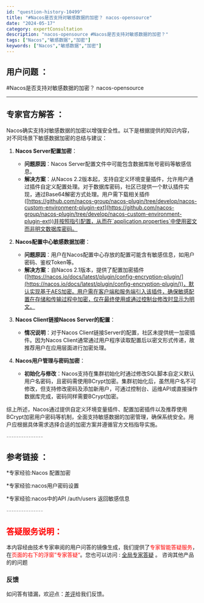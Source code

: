 ```yaml
---
id: "question-history-10499"
title: "#Nacos是否支持对敏感数据的加密？ nacos-opensource"
date: "2024-05-17"
category: expertConsultation
description: "nacos-opensource #Nacos是否支持对敏感数据的加密？"
tags: ["Nacos","敏感数据","加密"]
keywords: ["Nacos","敏感数据","加密"]
---
```


## 用户问题 ： 
 #Nacos是否支持对敏感数据的加密？ nacos-opensource 

---------------
## 专家官方解答 ：

Nacos确实支持对敏感数据的加密以增强安全性。以下是根据提供的知识内容，对不同场景下敏感数据加密的总结与建议：

1. **Nacos Server配置加密**：
   - **问题原因**：Nacos Server配置文件中可能包含数据库账号密码等敏感信息。
   - **解决方案**：从Nacos 2.2版本起，支持自定义环境变量插件，允许用户通过插件自定义配置处理。对于数据库密码，社区已提供一个默认插件实现，通过Base64解密方式处理。用户需下载相关插件([https://github.com/nacos-group/nacos-plugin/tree/develop/nacos-custom-environment-plugin-ext](https://github.com/nacos-group/nacos-plugin/tree/develop/nacos-custom-environment-plugin-ext))并按照指引配置，从而在`application.properties`中使用密文而非明文数据库密码。

2. **Nacos配置中心敏感数据加密**：
   - **问题原因**：用户在Nacos配置中心存放的配置可能含有敏感信息，如用户密码、鉴权Token等。
   - **解决方案**：自Nacos 2.1版本，提供了配置加密插件([https://nacos.io/docs/latest/plugin/config-encryption-plugin/](https://nacos.io/docs/latest/plugin/config-encryption-plugin/))，默认实现基于AES加密。用户需在客户端和服务端引入该插件，确保敏感配置在存储和传输过程中加密，仅在最终使用或通过控制台修改时显示为明文。

3. **Nacos Client链接Nacos Server的配置**：
   - **情况说明**：对于Nacos Client链接Server的配置，社区未提供统一加密插件。因为Nacos Client通常通过用户程序读取配置后以密文形式传递，故推荐用户在应用层面进行加密处理。

4. **Nacos用户管理与密码加密**：
   - **初始化与修改**：Nacos支持在集群初始化时通过修改SQL脚本自定义默认用户名密码，且密码需使用BCrypt加密。集群初始化后，虽然用户名不可修改，但支持修改密码及添加新用户，可通过控制台、运维API或直接操作数据库完成，密码同样需要BCrypt加密。

综上所述，Nacos通过提供自定义环境变量插件、配置加密插件以及推荐使用BCrypt加密用户密码等机制，全面支持敏感数据的加密管理，确保系统安全。用户应根据具体需求选择合适的加密方案并遵循官方文档指导实施。


<font color="#949494">---------------</font> 


## 参考链接 ：

*专家经验:Nacos 配置加密 
 
 *专家经验:nacos用户密码设置 
 
 *专家经验:nacos中的API /auth/users 返回敏感信息 


 <font color="#949494">---------------</font> 
 


## <font color="#FF0000">答疑服务说明：</font> 

本内容经由技术专家审阅的用户问答的镜像生成，我们提供了<font color="#FF0000">专家智能答疑服务</font>，在<font color="#FF0000">页面的右下的浮窗”专家答疑“</font>。您也可以访问 : [全局专家答疑](https://opensource.alibaba.com/chatBot) 。 咨询其他产品的的问题

### 反馈
如问答有错漏，欢迎点：[差评](https://ai.nacos.io/user/feedbackByEnhancerGradePOJOID?enhancerGradePOJOId=13696)给我们反馈。
